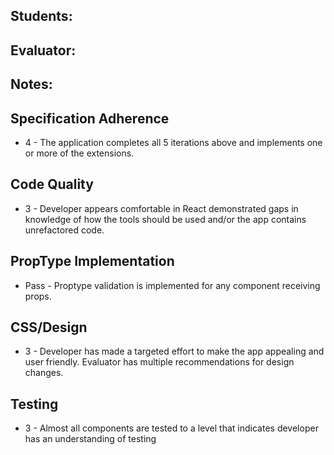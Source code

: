 ## Students:
## Evaluator:
## Notes:

## Specification Adherence

- 4 - The application completes all 5 iterations above and implements one or more of the extensions.

## Code Quality

- 3 - Developer appears comfortable in React demonstrated gaps in knowledge of how the tools should be used and/or the app contains unrefactored code.

## PropType Implementation

- Pass - Proptype validation is implemented for any component receiving props.


## CSS/Design

- 3 - Developer has made a targeted effort to make the app appealing and user friendly. Evaluator has multiple recommendations for design changes.


## Testing

- 3 - Almost all components are tested to a level that indicates developer has an understanding of testing
